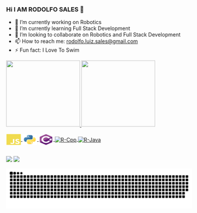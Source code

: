 ### Hi I AM RODOLFO SALES 👋

- 🔭 I’m currently working on Robotics
- 🌱 I’m currently learning Full Stack Development
- 👯 I’m looking to collaborate on Robotics and Full Stack Development
- 📫 How to reach me: rodolfo.luiz.sales@gmail.com
- ⚡ Fun fact: I Love To Swim

<div>
  <a href="https://github.com/RodolfoSales">
  <img height="180em" width="200" src="https://github-readme-stats.vercel.app/api?username=RodolfoSales&show_icons=true&theme=vision-friendly-dark&include_all_commits=true&count_private=true&"/>
  <img height="180em" width="200" src="https://github-readme-stats.vercel.app/api/top-langs/?username=RodolfoSales&layout=compact&&langs_count=3&theme=vision-friendly-dark"/>
</div>
<div style="display: inline_block"><br>
  <img align="center" alt="R-Js" height="30" width="40" src="https://raw.githubusercontent.com/devicons/devicon/master/icons/javascript/javascript-plain.svg">
  <img align="center" alt="R-Python" height="30" width="40" src="https://raw.githubusercontent.com/devicons/devicon/master/icons/python/python-original.svg">
  <img align="center" alt="R-Csharp" height="30" width="40" src="https://raw.githubusercontent.com/devicons/devicon/master/icons/csharp/csharp-original.svg">
  <img align="center" alt="R-Cpp" height="30" width="40" src="https://cdn.jsdelivr.net/gh/devicons/devicon/icons/cplusplus/cplusplus-original.svg">
 <img align="center" alt="R-Java" height="30" width="40" src="https://cdn.jsdelivr.net/gh/devicons/devicon/icons/java/java-original.svg">
</div>
 
  ##

<div> 
  <a href = "mailto:rodolfo.luiz.sales@gmail.com"><img src="https://img.shields.io/badge/-Gmail-%23333?style=for-the-badge&logo=gmail&logoColor=white" target="_blank"></a>
  <a href="https://www.linkedin.com/in/RodolfoSales" target="_blank"><img src="https://img.shields.io/badge/-LinkedIn-%230077B5?style=for-the-badge&logo=linkedin&logoColor=white" target="_blank"></a>
 
  ![Snake animation](https://github.com/RodolfoSales/RodolfoSales/blob/output/github-contribution-grid-snake.svg)
 
 </div>
